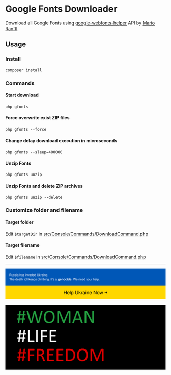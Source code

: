 # Google Fonts Downloader

Download all Google Fonts using [google-webfonts-helper](https://gwfh.mranftl.com/fonts) API by [Mario Ranftl](https://mranftl.com/).

## Usage

### Install

```shell
composer install
```

### Commands

#### Start download

```shell
php gfonts
```

#### Force overwrite exist ZIP files

```shell
php gfonts --force
```

#### Change delay download execution in microseconds

```shell
php gfonts --sleep=400000
```

#### Unzip Fonts

```shell
php gfonts unzip
```

#### Unzip Fonts and delete ZIP archives

```shell
php gfonts unzip --delete
```

### Customize folder and filename

#### Target folder

Edit `$targetDir` in [src/Console/Commands/DownloadCommand.php](src/Console/Commands/DownloadCommand.php)

#### Target filename

Edit `$filename` in [src/Console/Commands/DownloadCommand.php](src/Console/Commands/DownloadCommand.php)

---


[![Stand With Ukraine](https://raw.githubusercontent.com/vshymanskyy/StandWithUkraine/main/banner2-direct.svg)](https://vshymanskyy.github.io/StandWithUkraine/)

[![Woman. Life. Freedom.](https://raw.githubusercontent.com/Muetze42/Muetze42/2033b219c6cce0cb656c34da5246434c27919bcd/files/iran-banner-big.svg)](https://linktr.ee/CurrentPetitionsFreeIran)
